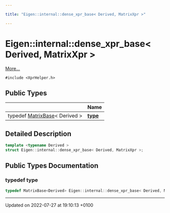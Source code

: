```yaml
---

title: "Eigen::internal::dense_xpr_base< Derived, MatrixXpr >"

---
```


# Eigen::internal::dense_xpr_base< Derived, MatrixXpr >



 [More...](#detailed-description)


`#include <XprHelper.h>`

## Public Types

|                | Name           |
| -------------- | -------------- |
| typedef <a href="http://example.org/classes/classeigen_1_1matrixbase/">MatrixBase</a>< Derived > | **[type](http://example.org/classes/structeigen_1_1internal_1_1dense__xpr__base_3_01derived_00_01matrixxpr_01_4/#typedef-type)**  |

## Detailed Description

```cpp
template <typename Derived >
struct Eigen::internal::dense_xpr_base< Derived, MatrixXpr >;
```

## Public Types Documentation

### typedef type

```cpp
typedef MatrixBase<Derived> Eigen::internal::dense_xpr_base< Derived, MatrixXpr >::type;
```


-------------------------------

Updated on 2022-07-27 at 19:10:13 +0100
